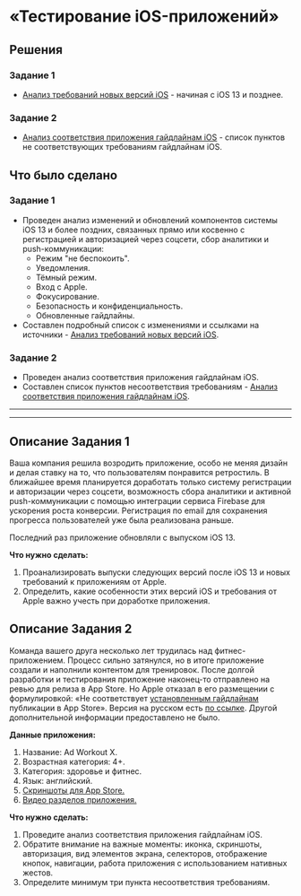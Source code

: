 # «Тестирование iOS-приложений»

## Решения
### Задание 1
* <a href="https://docs.google.com/document/d/1Kq4NJ2RAYDH-2_we_1xubTH0N7T0XuqVg6CTnGpvH-g/edit?usp=share_link">Анализ требований новых версий iOS</a> - начиная с iOS 13 и позднее.
### Задание 2
* <a href="https://docs.google.com/document/d/1tGW0a0dOyh3Hl7VRDuVkwL0kef86xHP0cCmaQ3DhnIY/edit?usp=share_link">Анализ  соответствия приложения гайдлайнам iOS</a> -
  список пунктов не соответствующих требованиям гайдлайнам iOS.

  
## Что было сделано
### Задание 1
* Проведен анализ изменений и обновлений компонентов системы iOS 13 и более поздних, связанных прямо или косвенно с регистрацией и авторизацией через соцсети, сбор аналитики и push-коммуникации:
    * Режим "не беспокоить".
    * Уведомления.
    * Тёмный режим.
    * Вход с Apple.
    * Фокусирование.
    * Безопасность и конфиденциальность.
    * Обновленные гайдлайны.
* Составлен подробный список с изменениями и ссылками на источники -
  <a href="https://docs.google.com/document/d/1Kq4NJ2RAYDH-2_we_1xubTH0N7T0XuqVg6CTnGpvH-g/edit?usp=share_link">Анализ требований новых версий iOS</a>.

### Задание 2
* Проведен анализ соответствия приложения гайдлайнам iOS.
* Составлен список пунктов несоответствия требованиям -
  <a href="https://docs.google.com/document/d/1tGW0a0dOyh3Hl7VRDuVkwL0kef86xHP0cCmaQ3DhnIY/edit?usp=share_link">Анализ  соответствия приложения гайдлайнам iOS</a>.


---
---

  
## Описание Задания 1
Ваша компания решила возродить приложение, особо не меняя дизайн и делая ставку на то, что пользователям понравится ретростиль. 
В ближайшее время планируется доработать только систему регистрации и авторизации через соцсети, возможность сбора аналитики и активной push-коммуникации с помощью интеграции сервиса Firebase для ускорения роста конверсии. Регистрация по email для сохранения прогресса пользователей уже была реализована раньше.

Последний раз приложение обновляли с выпуском iOS 13.

**Что нужно сделать:**

1. Проанализировать выпуски следующих версий после iOS 13 и новых требований к приложениям от Apple.  
2. Определить, какие особенности этих версий iOS и требования от Apple важно учесть при доработке приложения.

## Описание Задания 2
Команда вашего друга несколько лет трудилась над фитнес-приложением. Процесс сильно затянулся, но в итоге приложение создали и наполнили контентом для тренировок.
После долгой разработки и тестирования приложение наконец-то отправлено на ревью для релиза в App Store. Но Apple отказал в его размещении с формулировкой:
«Не соответствует [установленным гайдлайнам](https://developer.apple.com/app-store/review/guidelines/) публикации в App Store». Версия на русском есть [по ссылке](https://habr.com/ru/post/574850/).
Другой дополнительной информации предоставлено не было.

**Данные приложения:**

1. Название: Ad Workout X.
2. Возрастная категория: 4+.
3. Категория: здоровье и фитнес.
4. Язык: английский.
5. [Cкриншоты для App Store.](https://drive.google.com/drive/folders/1RDdy6N8RVdOx5Ha23z-fdwANtGeiZOzZ?usp=drive_link)
6. [Видео разделов приложения.](https://u.netology.ru/backend/uploads/lms/content_assets/file/1034/ABS_Workout_X_video.MP4)

**Что нужно сделать:** 

1. Проведите  анализ соответствия приложения гайдлайнам iOS. 
2. Обратите внимание на важные  моменты: иконка, скриншоты, авторизация, вид элементов экрана, селекторов, отображение кнопок, навигации, работа приложения с использованием нативных жестов.
4. Определите минимум три пункта несоответствия требованиям.
